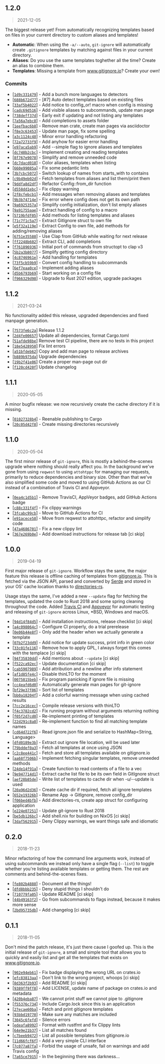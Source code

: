 ## 1.2.0

> 2021-12-05

The biggest release yet! From automatically recognizing templates based on files
in your current directory to custom aliases and templates!

- **Automatic**: When using the `-a/--auto`, `git-ignore` will automatically create `.gitignore`
  templates by matching against files in your current directory.
- **Aliases**: Do you use the same templates toghether all the time? Create an alias to combine
  them.
- **Templates**: Missing a template from www.gitignore.io? Create your own!

### Commits

* [[`1d9c331479`](https://github.com/sondr3/git-ignore/commit/1d9c331479)] - Add a bunch more languages to detectors 
* [[`688b672d77`](https://github.com/sondr3/git-ignore/commit/688b672d77)] - \[#7] Auto detect templates based on existing files
* [[`33af5b4022`](https://github.com/sondr3/git-ignore/commit/33af5b4022)] - Add notice to config\_or! macro when config is missing 
* [[`cadc69d516`](https://github.com/sondr3/git-ignore/commit/cadc69d516)] - Add visible aliases to subcommands, update man page 
* [[`738deff37d`](https://github.com/sondr3/git-ignore/commit/738deff37d)] - Early exit if updating and not listing any templates 
* [[`7a56a7ebc8`](https://github.com/sondr3/git-ignore/commit/7a56a7ebc8)] - Add completions to assets folder 
* [[`1eefbac6b8`](https://github.com/sondr3/git-ignore/commit/1eefbac6b8)] - Remove man crate, create man pages via asciidoctor 
* [[`f8e3c63453`](https://github.com/sondr3/git-ignore/commit/f8e3c63453)] - Update man page, fix some spelling 
* [[`a3c1124c48`](https://github.com/sondr3/git-ignore/commit/a3c1124c48)] - Minor error handling refactoring 
* [[`72a72733f9`](https://github.com/sondr3/git-ignore/commit/72a72733f9)] - Add anyhow for easier error handling 
* [[`e97aca5ab9`](https://github.com/sondr3/git-ignore/commit/e97aca5ab9)] - Add --simple flag to ignore aliases and templates 
* [[`dc748b2cbc`](https://github.com/sondr3/git-ignore/commit/dc748b2cbc)] - Implement creating and reading templates 
* [[`8f767e9078`](https://github.com/sondr3/git-ignore/commit/8f767e9078)] - Simplify and remove unneeded code 
* [[`dc7dacd018`](https://github.com/sondr3/git-ignore/commit/dc7dacd018)] - Color aliases, templates when listing 
* [[`660e99085a`](https://github.com/sondr3/git-ignore/commit/660e99085a)] - Fix some pedantic lints 
* [[`3b7cbc5072`](https://github.com/sondr3/git-ignore/commit/3b7cbc5072)] - Switch lookup of names from starts\_with to contains 
* [[`c9b49eb02d`](https://github.com/sondr3/git-ignore/commit/c9b49eb02d)] - Fetch templates from aliases and list them/print them 
* [[`9ddfa8d2df`](https://github.com/sondr3/git-ignore/commit/9ddfa8d2df)] - Refactor Config::from\_dir function 
* [[`d558dd1ebc`](https://github.com/sondr3/git-ignore/commit/d558dd1ebc)] - Fix clippy warning 
* [[`2f8cfebcb1`](https://github.com/sondr3/git-ignore/commit/2f8cfebcb1)] - Add messages when removing aliases and templates 
* [[`9b3b74714e`](https://github.com/sondr3/git-ignore/commit/9b3b74714e)] - Fix error where config does not get its own path 
* [[`9a6925357a`](https://github.com/sondr3/git-ignore/commit/9a6925357a)] - Simplify config initialization, don't list empty aliases 
* [[`9a91755aae`](https://github.com/sondr3/git-ignore/commit/9a91755aae)] - Extract handling of config to a macro 
* [[`5719bfdf05`](https://github.com/sondr3/git-ignore/commit/5719bfdf05)] - Add methods for listing templates and aliases 
* [[`71c7f1c5a7`](https://github.com/sondr3/git-ignore/commit/71c7f1c5a7)] - Extract GitIgnore struct to own file 
* [[`e5f32a119e`](https://github.com/sondr3/git-ignore/commit/e5f32a119e)] - Extract Config to own file, add methods for adding/removing aliases 
* [[`6751e35588`](https://github.com/sondr3/git-ignore/commit/6751e35588)] - Use Clap from GitHub while waiting for next release 
* [[`ff2248b602`](https://github.com/sondr3/git-ignore/commit/ff2248b602)] - Extract CLI, add completions 
* [[`f761896936`](https://github.com/sondr3/git-ignore/commit/f761896936)] - Initial port of commands from structopt to clap v3 
* [[`5b2a3b8077`](https://github.com/sondr3/git-ignore/commit/5b2a3b8077)] - Simplify getting config directory 
* [[`4c8746961e`](https://github.com/sondr3/git-ignore/commit/4c8746961e)] - Add handling for templates 
* [[`73f5cb59b9`](https://github.com/sondr3/git-ignore/commit/73f5cb59b9)] - Convert config handling to subcommands 
* [[`6ef7eaa0ce`](https://github.com/sondr3/git-ignore/commit/6ef7eaa0ce)] - Implement adding aliases 
* [[`d5b6793b69`](https://github.com/sondr3/git-ignore/commit/d5b6793b69)] - Start working on a config file 
* [[`f966329d98`](https://github.com/sondr3/git-ignore/commit/f966329d98)] - Upgrade to Rust 2021 edition, upgrade packages 

## 1.1.2

> 2021-03-24

No functionality added this release, upgraded dependencies and fixed manpage generation.

- [[`7573fe6c2a`](https://github.com/sondr3/git-ignore/commit/7573fe6c2acbeaafd5c4762d63ead04cfe8de523)] Release 1.1.2
- [[`2d4fe00657`](https://github.com/sondr3/git-ignore/commit/2d4fe00657d144f3be3ffff563c671910fda7e0a)] Update all dependencies, format Cargo.toml
- [[`51afde98be`](https://github.com/sondr3/git-ignore/commit/51afde98be7eb0c0712514a21def1a6312ad38b2)] Remove test CI pipeline, there are no tests in this project
- [[`18e5428950`](https://github.com/sondr3/git-ignore/commit/18e5428950b78cfcd984da4a8d2dc580bbf97fae)] Fix lint errors
- [[`a51bfdeb62`](https://github.com/sondr3/git-ignore/commit/a51bfdeb627943785dd062dbd00168ba0d9ccf6f)] Copy and add man page to release archives
- [[`b889b975da`](https://github.com/sondr3/git-ignore/commit/b889b975da3e10a57ef9bdd874093f1212780057)] Upgrade dependencies
- [[`19b2f41e06`](https://github.com/sondr3/git-ignore/commit/19b2f41e06f9dd5763a350cfe43533ae4fbbff34)] Create a proper man-page out dir
- [[`f120cd420f`](https://github.com/sondr3/git-ignore/commit/f120cd420f3cf82f90f567c83945bf34e4fbc5fe)] Update changelog

## 1.1.1

> 2020-05-05

A minor bugfix release: we now recursively create the cache directory if it is
missing.

- [[`01027328b4`](https://github.com/sondr3/git-ignore/commit/01027328b4)] - Reenable publishing to Cargo
- [[`20c05d42f8`](https://github.com/sondr3/git-ignore/commit/20c05d42f8)] - Create missing directories recursively

## 1.1.0

> 2020-05-04

The first minor release of `git-ignore`, this is mostly a behind-the-scenes
upgrade where nothing should really affect you. In the background we've gone
from using `reqwest` to using `attohtppc` for managing our requests, primarily
to reduce dependencies and binary size. Other than that we've also simplified
some code and moved to using GitHub Actions as our CI instead of a combination
of Travis CI and Appveyor.

- [[`0ea4c1d5b1`](https://github.com/sondr3/git-ignore/commit/0ea4c1d5b1)] - Remove TravisCI, AppVeyor badges, add GitHub Actions badge
- [[`c88c331f4f`](https://github.com/sondr3/git-ignore/commit/c88c331f4f)] - Fix clippy warnings
- [[`3fcabc99cb`](https://github.com/sondr3/git-ignore/commit/3fcabc99cb)] - Move to GitHub Actions for CI
- [[`e91acece58`](https://github.com/sondr3/git-ignore/commit/e91acece58)] - Move from reqwest to attohttpc, refactor and simplify code
- [[`47a4686701`](https://github.com/sondr3/git-ignore/commit/47a4686701)] - Fix a new clippy lint
- [[`367e269b0e`](https://github.com/sondr3/git-ignore/commit/367e269b0e)] - Add download instructions for release tab \[ci skip\]

## 1.0.0

> 2019-04-19

First major release of `git-ignore`. Workflow stays the same, the major feature
this release is offline caching of templates from
[gitignore.io](https://www.gitignore.io/). This is fetched via the JSON API,
parsed and converted by [Serde](https://serde.rs/) and stored in your OS' cache
location thanks to [directories-rs](https://github.com/soc/directories-rs).

Usage stays the same, I've added a new `--update` flag for fetching the
templates, updated the code to Rust 2018 and some spring cleaning throughout the
code. Added [Travis CI](https://travis-ci.com/) and
[Appveyor](https://www.appveyor.com/) for automatic testing and releasing of
`git-ignore` across Linux, \*BSD, Windows and macOS.

- [[`94d14f84d5`](https://github.com/sondr3/git-ignore/commit/94d14f84d5)] - Add installation instructions, release checklist \[ci skip\]
- [[`a4c098064c`](https://github.com/sondr3/git-ignore/commit/a4c098064c)] - Configure CI properly, do a trial prerelease
- [[`0e06b44e8f`](https://github.com/sondr3/git-ignore/commit/0e06b44e8f)] - Only add the header when we actually generate a template
- [[`07b2f23dd9`](https://github.com/sondr3/git-ignore/commit/07b2f23dd9)] - Add notice for update success, print info in green color
- [[`33c01fe116`](https://github.com/sondr3/git-ignore/commit/33c01fe116)] - Remove how to apply GPL, I always forget this comes with the templace \[ci skip\]
- [[`94f35830dd`](https://github.com/sondr3/git-ignore/commit/94f35830dd)] - Add mentions about `--update` \[ci skip\]
- [[`f522ca92ec`](https://github.com/sondr3/git-ignore/commit/f522ca92ec)] - Update documentation \[ci skip\]
- [[`cab5907989`](https://github.com/sondr3/git-ignore/commit/cab5907989)] - Add attribution and a newline after info statement
- [[`af1d85fe4c`](https://github.com/sondr3/git-ignore/commit/af1d85fe4c)] - Disable thinLTO for the moment
- [[`0075815beb`](https://github.com/sondr3/git-ignore/commit/0075815beb)] - Fix program panicking if ignore file is missing
- [[`cc4eafd6d0`](https://github.com/sondr3/git-ignore/commit/cc4eafd6d0)] - Automatically generate man pages for git-ignore
- [[`bf29e37f06`](https://github.com/sondr3/git-ignore/commit/bf29e37f06)] - Sort list of templates
- [[`bb0a18204f`](https://github.com/sondr3/git-ignore/commit/bb0a18204f)] - Add a colorful warning message when using cached results
- [[`7cc2e16cec`](https://github.com/sondr3/git-ignore/commit/7cc2e16cec)] - Compile release versions with thinLTO
- [[`f4c3782cd2`](https://github.com/sondr3/git-ignore/commit/f4c3782cd2)] - Fix running program without arguments returning nothing
- [[`f05f2d7cd0`](https://github.com/sondr3/git-ignore/commit/f05f2d7cd0)] - Re-implement printing of templates
- [[`22d291c8a8`](https://github.com/sondr3/git-ignore/commit/22d291c8a8)] - Re-implement function to find all matching template names
- [[`cd64d722f6`](https://github.com/sondr3/git-ignore/commit/cd64d722f6)] - Read ignore.json file and serialize to HashMap\<String, Language\>
- [[`dfd0189e3b`](https://github.com/sondr3/git-ignore/commit/dfd0189e3b)] - Extract out ignore file location, will be used later
- [[`79bddef0a3`](https://github.com/sondr3/git-ignore/commit/79bddef0a3)] - Fetch all templates at once using JSON
- [[`c2c8ee441c`](https://github.com/sondr3/git-ignore/commit/c2c8ee441c)] - Fetch and store all templates available on gitignore.io
- [[`aa68f7506b`](https://github.com/sondr3/git-ignore/commit/aa68f7506b)] - Implement fetching singular templates, remove unneeded methods
- [[`24de14f91a`](https://github.com/sondr3/git-ignore/commit/24de14f91a)] - Create function to read contents of a file to a vec
- [[`9e947714d1`](https://github.com/sondr3/git-ignore/commit/9e947714d1)] - Extract cache list file to be its own field in GitIgnore struct
- [[`aef28b85de`](https://github.com/sondr3/git-ignore/commit/aef28b85de)] - Write list of templates to cache dir when -u/--update is used
- [[`20a96d2d36`](https://github.com/sondr3/git-ignore/commit/20a96d2d36)] - Create cache dir if required, fetch all ignore templates
- [[`652e19326b`](https://github.com/sondr3/git-ignore/commit/652e19326b)] - Rename App -\> GitIgnore, remove config_dir
- [[`f06bed4bfb`](https://github.com/sondr3/git-ignore/commit/f06bed4bfb)] - Add directories-rs, create app struct for configuring application
- [[`e224e07251`](https://github.com/sondr3/git-ignore/commit/e224e07251)] - Update git-ignore to Rust 2018
- [[`be5db126bc`](https://github.com/sondr3/git-ignore/commit/be5db126bc)] - Add shell.nix for building on NixOS \[ci skip\]
- [[`3daf562915`](https://github.com/sondr3/git-ignore/commit/3daf562915)] - Deny Clippy warnings, we want things safe and idiomatic

## 0.2.0

> 2018-11-23

Minor refactoring of how the command line arguments work, instead of using
subcommands we instead only have a single flag (`--list`) to toggle whether
you're listing available templates or getting them. The rest are comments and
behind-the-scenes fixes.

- [[`fe802b4888`](https://github.com/sondr3/git-ignore/commit/fe802b4888)] - Document all the things!
- [[`dfd8bbb235`](https://github.com/sondr3/git-ignore/commit/dfd8bbb235)] - Deny stupid things I shouldn't do
- [[`710779fa05`](https://github.com/sondr3/git-ignore/commit/710779fa05)] - Update README \[ci skip\]
- [[`44b49163f2`](https://github.com/sondr3/git-ignore/commit/44b49163f2)] - Go from subcommands to flags instead, because it makes more sense
- [[`2bd95735db`](https://github.com/sondr3/git-ignore/commit/2bd95735db)] - Add changelog \[ci skip\]

## 0.1.1

> 2018-11-05

Don't mind the patch release, it's just there cause I goofed up. This is the
initial release of `git-ignore`, a small and simple tool that allows you to
quickly and easily list and get all the templates that exists on
www.gitignore.io.

- [[`902e94eb61`](https://github.com/sondr3/git-ignore/commit/902e94eb61)] - Fix badge displaying the wrong URL on crates.io
- [[`efc83813aa`](https://github.com/sondr3/git-ignore/commit/efc83813aa)] - Don't link to the wrong project, whoops \[ci skip\]
- [[`8d363f2b93`](https://github.com/sondr3/git-ignore/commit/8d363f2b93)] - Add README \[ci skip\]
- [[`9389ff9ff8`](https://github.com/sondr3/git-ignore/commit/9389ff9ff8)] - Add LICENSE, update name of package on crates.io and metadata
- [[`420b4eba87`](https://github.com/sondr3/git-ignore/commit/420b4eba87)] - We cannot print stuff we cannot pipe to .gitignore
- [[`f55376c734`](https://github.com/sondr3/git-ignore/commit/f55376c734)] - Include Cargo.lock since this is an application
- [[`27ecae60ba`](https://github.com/sondr3/git-ignore/commit/27ecae60ba)] - Fetch and print gitignore templates
- [[`93bbd19770`](https://github.com/sondr3/git-ignore/commit/93bbd19770)] - Make sure any matches are included
- [[`3045c6fefd`](https://github.com/sondr3/git-ignore/commit/3045c6fefd)] - Silence errors
- [[`edeafa8992`](https://github.com/sondr3/git-ignore/commit/edeafa8992)] - Format with rustfmt and fix Clippy lints
- [[`64e9e21b37`](https://github.com/sondr3/git-ignore/commit/64e9e21b37)] - List all matches found
- [[`c7beeb9472`](https://github.com/sondr3/git-ignore/commit/c7beeb9472)] - List all possible templates from gitignore.io
- [[`11d66fcf6f`](https://github.com/sondr3/git-ignore/commit/11d66fcf6f)] - Add a very simple CLI interface
- [[`7c077a87fa`](https://github.com/sondr3/git-ignore/commit/7c077a87fa)] - Forbid the usage of unsafe, fail on warnings and add Travis config
- [[`7a65ce7915`](https://github.com/sondr3/git-ignore/commit/7a65ce7915)] - In the beginning there was darkness...
